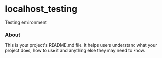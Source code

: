 localhost_testing
=================

Testing environment

### About

This is your project's README.md file. It helps users understand what your
project does, how to use it and anything else they may need to know.